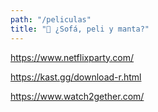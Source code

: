 ```yaml
---
path: "/peliculas"
title: "🎥 ¿Sofá, peli y manta?"
---
```


https://www.netflixparty.com/

https://kast.gg/download-r.html

https://www.watch2gether.com/
